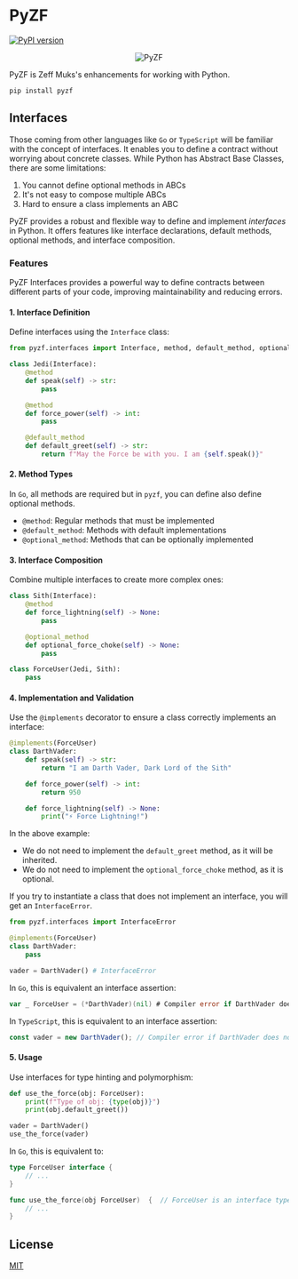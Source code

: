 # PyZF

[![PyPI version](https://badge.fury.io/py/pyzf.svg)](https://badge.fury.io/py/pyzf)

<p align="center">
  <img src="https://zf-static.s3.us-west-1.amazonaws.com/pyzf-logo128.png" alt="PyZF"/>
</p>

PyZF is Zeff Muks's enhancements for working with Python.

```
pip install pyzf
```

## Interfaces

Those coming from other languages like `Go` or `TypeScript` will be familiar with the concept of interfaces. It enables you to define a contract without worrying about concrete classes. While Python has Abstract Base Classes, there are some limitations:

1. You cannot define optional methods in ABCs
2. It's not easy to compose multiple ABCs
3. Hard to ensure a class implements an ABC

PyZF provides a robust and flexible way to define and implement _interfaces_ in Python. It offers features like interface declarations, default methods, optional methods, and interface composition.

### Features

PyZF Interfaces provides a powerful way to define contracts between different parts of your code, improving maintainability and reducing errors.

#### 1. Interface Definition

Define interfaces using the `Interface` class:

```python
from pyzf.interfaces import Interface, method, default_method, optional_method

class Jedi(Interface):
    @method
    def speak(self) -> str:
        pass

    @method
    def force_power(self) -> int:
        pass

    @default_method
    def default_greet(self) -> str:
        return f"May the Force be with you. I am {self.speak()}"
```

#### 2. Method Types

In `Go`, all methods are required but in `pyzf`, you can define also define optional methods.

- `@method`: Regular methods that must be implemented
- `@default_method`: Methods with default implementations
- `@optional_method`: Methods that can be optionally implemented

#### 3. Interface Composition

Combine multiple interfaces to create more complex ones:

```python
class Sith(Interface):
    @method
    def force_lightning(self) -> None:
        pass

    @optional_method
    def optional_force_choke(self) -> None:
        pass

class ForceUser(Jedi, Sith):
    pass
```

#### 4. Implementation and Validation

Use the `@implements` decorator to ensure a class correctly implements an interface:

```python
@implements(ForceUser)
class DarthVader:
    def speak(self) -> str:
        return "I am Darth Vader, Dark Lord of the Sith"

    def force_power(self) -> int:
        return 950

    def force_lightning(self) -> None:
        print("⚡️ Force Lightning!")
```

In the above example:

* We do not need to implement the `default_greet` method, as it will be inherited.
* We do not need to implement the `optional_force_choke` method, as it is optional.

If you try to instantiate a class that does not implement an interface, you will get an `InterfaceError`.

```python
from pyzf.interfaces import InterfaceError

@implements(ForceUser)
class DarthVader:
    pass

vader = DarthVader() # InterfaceError
```

In `Go`, this is equivalent an interface assertion:

```go
var _ ForceUser = (*DarthVader)(nil) # Compiler error if DarthVader does not implement ForceUser
```

In `TypeScript`, this is equivalent to an interface assertion:

```typescript
const vader = new DarthVader(); // Compiler error if DarthVader does not implement ForceUser
```

#### 5. Usage

Use interfaces for type hinting and polymorphism:

```python
def use_the_force(obj: ForceUser):
    print(f"Type of obj: {type(obj)}")
    print(obj.default_greet())

vader = DarthVader()
use_the_force(vader)
```

In `Go`, this is equivalent to:

```go
type ForceUser interface {
    // ...
}

func use_the_force(obj ForceUser)  {  // ForceUser is an interface type
    // ...
}
```

## License

[MIT](LICENSE)